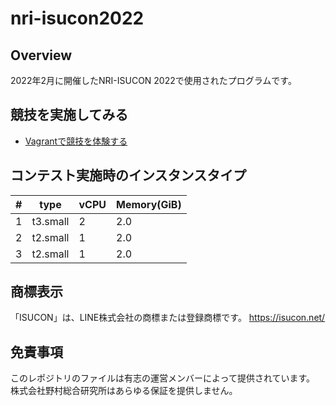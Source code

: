 # nri-isucon2022

## Overview

2022年2月に開催したNRI-ISUCON 2022で使用されたプログラムです。

## 競技を実施してみる

- [Vagrantで競技を体験する](./docs/vagrant.md)

## コンテスト実施時のインスタンスタイプ

| # | type | vCPU | Memory(GiB) |
| -- | -- | -- | -- |
| 1 | t3.small | 2 | 2.0 |
| 2 | t2.small | 1 | 2.0 |
| 3 | t2.small | 1 | 2.0 |

## 商標表示

「ISUCON」は、LINE株式会社の商標または登録商標です。
https://isucon.net/

## 免責事項

このレポジトリのファイルは有志の運営メンバーによって提供されています。
株式会社野村総合研究所はあらゆる保証を提供しません。
